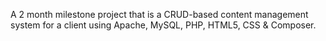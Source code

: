 A 2 month milestone project that is a CRUD-based content management system for a client using Apache, MySQL, PHP, HTML5, CSS & Composer.
